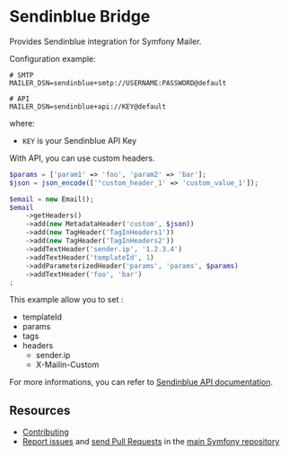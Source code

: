 Sendinblue Bridge
=================

Provides Sendinblue integration for Symfony Mailer.

Configuration example:

```env
# SMTP
MAILER_DSN=sendinblue+smtp://USERNAME:PASSWORD@default

# API
MAILER_DSN=sendinblue+api://KEY@default
```

where:
 - `KEY` is your Sendinblue API Key

With API, you can use custom headers.

```php
$params = ['param1' => 'foo', 'param2' => 'bar'];
$json = json_encode(['"custom_header_1' => 'custom_value_1']);

$email = new Email();
$email
    ->getHeaders()
    ->add(new MetadataHeader('custom', $json))
    ->add(new TagHeader('TagInHeaders1'))
    ->add(new TagHeader('TagInHeaders2'))
    ->addTextHeader('sender.ip', '1.2.3.4')
    ->addTextHeader('templateId', 1)
    ->addParameterizedHeader('params', 'params', $params)
    ->addTextHeader('foo', 'bar')
;
```

This example allow you to set :

 * templateId
 * params
 * tags
 * headers
    * sender.ip
    * X-Mailin-Custom

For more informations, you can refer to [Sendinblue API documentation](https://developers.brevo.com/reference#sendtransacemail).

Resources
---------

 * [Contributing](https://symfony.com/doc/current/contributing/index.html)
 * [Report issues](https://github.com/symfony/symfony/issues) and
   [send Pull Requests](https://github.com/symfony/symfony/pulls)
   in the [main Symfony repository](https://github.com/symfony/symfony)
